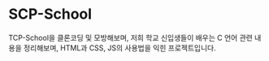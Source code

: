 # SCP-School
TCP-School을 클론코딩 및 모방해보며, 저희 학교 신입생들이 배우는 C 언어 관련 내용을 정리해보며, HTML과 CSS, JS의 사용법을 익힌 프로젝트입니다.
